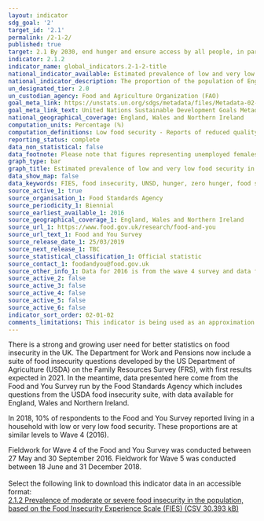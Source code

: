 ```yaml
---
layout: indicator
sdg_goal: '2'
target_id: '2.1'
permalink: /2-1-2/
published: true
target: 2.1 By 2030, end hunger and ensure access by all people, in particular the poor and people in vulnerable situations, including infants, to safe, nutritious and sufficient food all year round
indicator: 2.1.2
indicator_name: global_indicators.2-1-2-title
national_indicator_available: Estimated prevalence of low and very low food security in the population of England, Wales and Northern Ireland aged 16 and over
national_indicator_description: The proportion of the population of England, Wales and Northern Ireland that are classified and having low or very low food security based on the USDA measure and suite of 10 questions 
un_designated_tier: 2.0
un_custodian_agency: Food and Agriculture Organization (FAO)
goal_meta_link: https://unstats.un.org/sdgs/metadata/files/Metadata-02-01-02.pdf
goal_meta_link_text: United Nations Sustainable Development Goals Metadata (PDF 426 KB)
national_geographical_coverage: England, Wales and Northern Ireland
computation_units: Percentage (%)
computation_definitions: Low food security - Reports of reduced quality, variety, or desirability of diet. Little or no indication of reduced food intake. Very low food security - Reports of multiple indications of disrupted eating patterns and reduced food intake.
reporting_status: complete
data_non_statistical: false
data_footnote: Please note that figures representing unemployed females in 2018 were calculated based on responses from a sample size smaller than 50 so are potentially unreliable.
graph_type: bar
graph_title: Estimated prevalence of low and very low food security in England, Wales and Northern Ireland
data_show_map: false
data_keywords: FIES, food insecurity, UNSD, hunger, zero hunger, food security
source_active_1: true
source_organisation_1: Food Standards Agency
source_periodicity_1: Biennial
source_earliest_available_1: 2016
source_geographical_coverage_1: England, Wales and Northern Ireland
source_url_1: https://www.food.gov.uk/research/food-and-you
source_url_text_1: Food and You Survey
source_release_date_1: 25/03/2019
source_next_release_1: TBC
source_statistical_classification_1: Official statistic
source_contact_1: foodandyou@food.gov.uk
source_other_info_1: Data for 2016 is from the wave 4 survey and data for 2018 is from the wave 5 survey. 
source_active_2: false
source_active_3: false
source_active_4: false
source_active_5: false
source_active_6: false
indicator_sort_order: 02-01-02
comments_limitations: This indicator is being used as an approximation of the UN SDG Indicator. Where possible, we will work to identify or develop UK data to meet the global indicator specification. This indicator has been identified in collaboration with topic experts.
---
```

There is a strong and growing user need for better statistics on food insecurity in the UK. The Department for Work and Pensions now include a suite of food insecurity questions developed by the US Department of Agriculture (USDA) on the Family Resources Survey (FRS), with first results expected in 2021. In the meantime, data presented here come from the Food and You Survey run by the Food Standards Agency which includes questions from the USDA food insecurity suite, with data available for England, Wales and Northern Ireland.

In 2018, 10% of respondents to the Food and You Survey reported living in a household with low or very low food security. These proportions are at similar levels to Wave 4 (2016).

Fieldwork for Wave 4 of the Food and You Survey was conducted between 27 May and 30 September 2016. Fieldwork for Wave 5 was conducted between 18 June and 31 December 2018.<br><br>Select the following link to download this indicator data in an accessible format:<br>[2.1.2 Prevalence of moderate or severe food insecurity in the population, based on the Food Insecurity Experience Scale (FIES) (CSV 30.393 kB)](https://sustainabledevelopment-uk.github.io/sdg-data/data/2-1-2.csv)